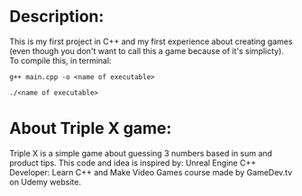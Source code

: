 # Description:

This is my first project in C++ and my first experience about creating games (even though you don't want to call this a game because of it's simplicty).
To compile this, in terminal:
    
    g++ main.cpp -o <name of executable>
    
    ./<name of executable>

# About Triple X game:

Triple X is a simple game about guessing 3 numbers based in sum and product tips. This code and idea is inspired by: Unreal Engine C++ Developer: Learn C++ and Make Video Games course made by GameDev.tv on Udemy website.
